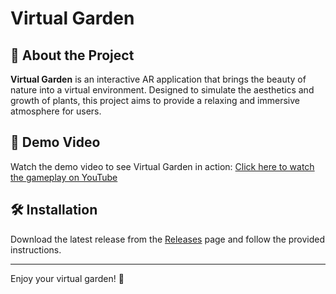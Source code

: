 # Virtual Garden

## 🌿 About the Project
**Virtual Garden** is an interactive AR application that brings the beauty of nature into a virtual environment. Designed to simulate the aesthetics and growth of plants, this project aims to provide a relaxing and immersive atmosphere for users.

## 🎥 Demo Video
Watch the demo video to see Virtual Garden in action:
[Click here to watch the gameplay on YouTube](https://youtu.be/VB2Q1KTDlco?feature=shared)

## 🛠️ Installation
Download the latest release from the [Releases](https://github.com/jackmonta/virtual-garden/releases) page and follow the provided instructions.

---

Enjoy your virtual garden! 🌱

